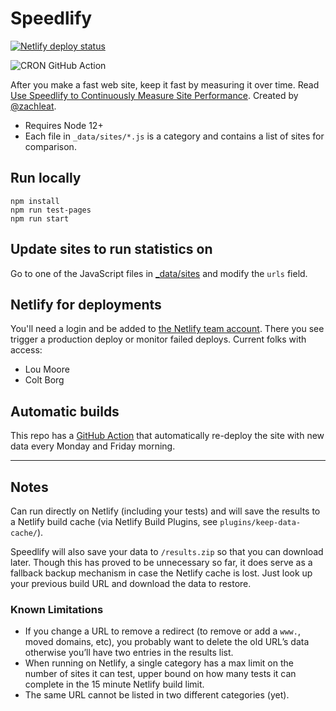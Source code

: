# Speedlify

[![Netlify deploy status](https://api.netlify.com/api/v1/badges/3612fc3d-ce61-4e6d-a2b8-0cc14d6be572/deploy-status)](https://app.netlify.com/sites/gifted-heisenberg-4853ce/deploys)

![CRON GitHub Action](https://github.com/codeforamerica/speedlify-cfa/actions/workflows/main.yml/badge.svg)

After you make a fast web site, keep it fast by measuring it over time. Read [Use Speedlify to Continuously Measure Site Performance](https://www.zachleat.com/web/speedlify/). Created by [@zachleat](https://www.zachleat.com/).

* Requires Node 12+
* Each file in `_data/sites/*.js` is a category and contains a list of sites for comparison.

## Run locally

```
npm install
npm run test-pages
npm run start
```

## Update sites to run statistics on

Go to one of the JavaScript files in [_data/sites](https://github.com/codeforamerica/speedlify-cfa/tree/live/_data/sites) and modify the `urls` field.

## Netlify for deployments

You'll need a login and be added to [the Netlify team account](https://app.netlify.com/teams/loumoore/overview). There you see trigger a production deploy or monitor failed deploys. Current folks with access:

- Lou Moore
- Colt Borg

## Automatic builds

This repo has a [GitHub Action](https://github.com/codeforamerica/speedlify-cfa/blob/live/.github/workflows/main.yml) that automatically re-deploy the site with new data every Monday and Friday morning.

---

## Notes

Can run directly on Netlify (including your tests) and will save the results to a Netlify build cache (via Netlify Build Plugins, see `plugins/keep-data-cache/`).

Speedlify will also save your data to `/results.zip` so that you can download later. Though this has proved to be unnecessary so far, it does serve as a fallback backup mechanism in case the Netlify cache is lost. Just look up your previous build URL and download the data to restore.

### Known Limitations

* If you change a URL to remove a redirect (to remove or add a `www.`, moved domains, etc), you probably want to delete the old URL’s data otherwise you’ll have two entries in the results list.
* When running on Netlify, a single category has a max limit on the number of sites it can test, upper bound on how many tests it can complete in the 15 minute Netlify build limit.
* The same URL cannot be listed in two different categories (yet).
